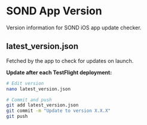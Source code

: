 # SOND App Version

Version information for SOND iOS app update checker.

## latest_version.json

Fetched by the app to check for updates on launch.

**Update after each TestFlight deployment:**
```bash
# Edit version
nano latest_version.json

# Commit and push
git add latest_version.json
git commit -m "Update to version X.X.X"
git push
```
